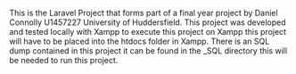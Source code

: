 This is the Laravel Project that forms part of a final year project
by Daniel Connolly U1457227 University of Huddersfield.
This project was developed and tested locally with Xampp to execute this project on
Xampp this project will have to be placed into the htdocs folder in Xampp. There is an SQL dump contained in this project
it can be found in the _SQL directory this will be needed to run this project. 